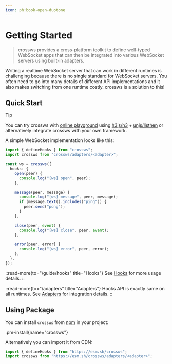 ```yaml
---
icon: ph:book-open-duotone
---
```


# Getting Started

> crossws provides a cross-platform toolkit to define well-typed WebSocket apps that can then be integrated into various WebSocket servers using built-in adapters.

Writing a realtime WebSocket server that can work in different runtimes is challenging because there is no single standard for WebSocket servers. You often need to go into many details of different API implementations and it also makes switching from one runtime costly. crossws is a solution to this!

## Quick Start

> [!TIP]
> You can try crossws with [online playground](https://stackblitz.com/github/h3js/crossws/tree/main/examples/h3?file=app.ts) using [h3js/h3](https://h3.unjs.io) + [unjs/listhen](https://listhen.unjs.io) or alternatively integrate crossws with your own framework.

A simple WebSocket implementation looks like this:

```ts
import { defineHooks } from "crossws";
import crossws from "crossws/adapters/<adapter>";

const ws = crossws({
  hooks: {
    open(peer) {
      console.log("[ws] open", peer);
    },

    message(peer, message) {
      console.log("[ws] message", peer, message);
      if (message.text().includes("ping")) {
        peer.send("pong");
      }
    },

    close(peer, event) {
      console.log("[ws] close", peer, event);
    },

    error(peer, error) {
      console.log("[ws] error", peer, error);
    },
  },
});
```

::read-more{to="/guide/hooks" title="Hooks"}
See [Hooks](/guide/hooks) for more usage details.
::

::read-more{to="/adapters" title="Adapters"}
Hooks API is exactly same on all runtimes. See [Adapters](/adapters) for integration details.
::

## Using Package

You can install `crossws` from [npm](https://npmjs.com/crossws) in your project:

:pm-install{name="crossws"}

Alternatively you can import it from CDN:

```js
import { defineHooks } from "https://esm.sh/crossws";
import crossws from "https://esm.sh/crossws/adapters/<adapter>";
```

